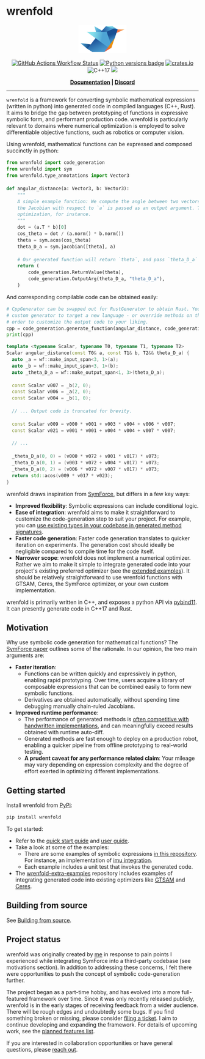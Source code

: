 # wrenfold

<!--- logo_start --->
<p align="center">
<img src="./docs/source/_static/logo.png" alt="wrenfold logo depicting a bird made from folded paper" width="25%"/>
</p>
<!--- logo_end --->

<!--- badges_start --->
<p align="center">
<a href="https://github.com/wrenfold/wrenfold/actions/workflows/ci.yml?query=branch%3Amain"><img alt="GitHub Actions Workflow Status" src="https://github.com/wrenfold/wrenfold/actions/workflows/ci.yml/badge.svg?branch=main"></a>
<a href="https://pypi.org/project/wrenfold/"><img alt="Python versions badge" src="https://img.shields.io/pypi/pyversions/wrenfold"/></a>
<a href="https://crates.io/crates/wrenfold-traits"><img src="https://img.shields.io/crates/v/wrenfold-traits.svg" alt="crates.io"></a>
<img alt="C++17" src="https://img.shields.io/badge/c++-17-blue" />
<a href="https://opensource.org/licenses/MIT"><img src="https://img.shields.io/badge/License-MIT-blue.svg"></a>
</p>
<!--- badges_end --->

<p align="center">
<strong>
<a href="https://wrenfold.org">Documentation</a> | <a href="https://discord.gg/vQBk5BpQPZ">Discord</a>
</strong>
</p>

---

<!--- intro_start --->
`wrenfold` is a framework for converting symbolic mathematical expressions (written in python) into generated code in compiled languages (C++, Rust). It aims to bridge the gap between prototyping of functions in expressive symbolic form, and performant production code. wrenfold is particularly relevant to domains where numerical optimization is employed to solve differentiable objective functions, such as robotics or computer vision.

Using wrenfold, mathematical functions can be expressed and composed succinctly in python:

```python
from wrenfold import code_generation
from wrenfold import sym
from wrenfold.type_annotations import Vector3

def angular_distance(a: Vector3, b: Vector3):
    """
    A simple example function: We compute the angle between two vectors. The angle is returned, and
    the Jacobian with respect to `a` is passed as an output argument. This might be a cost in an
    optimization, for instance.
    """
    dot = (a.T * b)[0]
    cos_theta = dot / (a.norm() * b.norm())
    theta = sym.acos(cos_theta)
    theta_D_a = sym.jacobian([theta], a)

    # Our generated function will return `theta`, and pass `theta_D_a` as an output arg.
    return (
        code_generation.ReturnValue(theta),
        code_generation.OutputArg(theta_D_a, "theta_D_a"),
    )
```

And corresponding compilable code can be obtained easily:

```python
# CppGenerator can be swapped out for RustGenerator to obtain Rust. You can implement your own
# custom generator to target a new language - or override methods on the provided generators in
# order to customize the output code to your liking.
cpp = code_generation.generate_function(angular_distance, code_generation.CppGenerator())
print(cpp)
```
```cpp
template <typename Scalar, typename T0, typename T1, typename T2>
Scalar angular_distance(const T0& a, const T1& b, T2&& theta_D_a) {
  auto _a = wf::make_input_span<3, 1>(a);
  auto _b = wf::make_input_span<3, 1>(b);
  auto _theta_D_a = wf::make_output_span<1, 3>(theta_D_a);

  const Scalar v007 = _b(2, 0);
  const Scalar v006 = _a(2, 0);
  const Scalar v004 = _b(1, 0);

  // ... Output code is truncated for brevity.

  const Scalar v009 = v000 * v001 + v003 * v004 + v006 * v007;
  const Scalar v021 = v001 * v001 + v004 * v004 + v007 * v007;

  // ...

  _theta_D_a(0, 0) = (v000 * v072 + v001 * v017) * v073;
  _theta_D_a(0, 1) = (v003 * v072 + v004 * v017) * v073;
  _theta_D_a(0, 2) = (v006 * v072 + v007 * v017) * v073;
  return std::acos(v009 * v017 * v023);
}
```

wrenfold draws inspiration from [SymForce](https://symforce.org), but differs in a few key ways:

* **Improved flexibility**: Symbolic expressions can include conditional logic.
* **Ease of integration**: wrenfold aims to make it straightforward to customize the code-generation step to suit your project. For example, you can [use existing types in your codebase in generated method signatures](https://wrenfold.org/reference/custom_types.html).
* **Faster code generation**: Faster code generation translates to quicker iteration on experiments. The generation cost should ideally be negligible compared to compile time for the code itself.
* **Narrower scope**: wrenfold does not implement a numerical optimizer. Rather we aim to make it simple to integrate generated code into your project's existing preferred optimizer (see the [extended examples](https://github.com/wrenfold/wrenfold-extra-examples)). It should be relatively straightforward to use wrenfold functions with GTSAM, Ceres, the SymForce optimizer, or your own custom implementation.

wrenfold is primarily written in C++, and exposes a python API via [pybind11](https://pybind11.readthedocs.io). It can presently generate code in C++17 and Rust.
<!--- intro_end --->

## Motivation

<!--- motivation_start --->
Why use symbolic code generation for mathematical functions? The [SymForce paper](https://arxiv.org/abs/2204.07889) outlines some of the rationale. In our opinion, the two main arguments are:

* **Faster iteration**:
  - Functions can be written quickly and expressively in python, enabling rapid prototyping. Over time, users acquire a library of composable expressions that can be combined easily to form new symbolic functions.
  - Derivatives are obtained automatically, without spending time debugging manually chain-ruled Jacobians.
* **Improved runtime performance**:
  - The performance of generated methods is [often competitive with handwritten implementations](https://wrenfold.org/performance.html), and can meaningfully exceed results obtained with runtime auto-diff.
  - Generated methods are fast enough to deploy on a production robot, enabling a quicker pipeline from offline prototyping to real-world testing.
  - **A prudent caveat for any performance related claim**: Your mileage may vary depending on expression complexity and the degree of effort exerted in optimizing different implementations.

<!--- motivation_end --->

## Getting started

Install wrenfold from [PyPi](https://pypi.org/project/wrenfold/):

```bash
pip install wrenfold
```

To get started:
- Refer to the [quick start guide](https://wrenfold.org/quick_start.html) and [user guide](https://wrenfold.org/reference/index.html).
- Take a look at some of the examples:
  - There are some examples of symbolic expressions [in this repository](examples). For instance, an implementation of [imu integration](examples/imu_integration/imu_integration.py).
  - Each example includes a unit test that invokes the generated code.
- The [wrenfold-extra-examples](https://github.com/wrenfold/wrenfold-extra-examples) repository includes examples of integrating generated code into existing optimizers like [GTSAM](http://gtsam.org) and [Ceres](http://ceres-solver.org).

## Building from source

See [Building from source](https://wrenfold.org/building.html).

## Project status

wrenfold was originally created by [me](https://github.com/gareth-cross) in response to pain points I experienced while integrating SymForce into a third-party codebase (see motivations section). In addition to addressing these concerns, I felt there were opportunities to push the concept of symbolic code-generation further.

The project began as a part-time hobby, and has evolved into a more full-featured framework over time. Since it was only recently released publicly, wrenfold is in the early stages of receiving feedback from a wider audience. There will be rough edges and undoubtedly some bugs. If you find something broken or missing, please consider [filing a ticket](https://github.com/wrenfold/wrenfold/issues/new/choose). I aim to continue developing and expanding the framework. For details of upcoming work, see the [planned features list](https://github.com/wrenfold/wrenfold/issues?q=is%3Aissue+is%3Aopen+label%3Afeature).

If you are interested in collaboration opportunities or have general questions, please [reach out](mailto:gcross.code@icloud.com?subject=Wrenfold).
